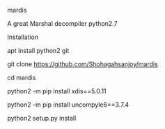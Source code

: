 mardis

A great Marshal decompiler python2.7

Installation

apt install python2 git

git clone https://github.com/Shohagahsanjoy/mardis

cd mardis 

python2 -m pip install xdis==5.0.11  

python2 -m pip install uncompyle6==3.7.4  

python2 setup.py install

